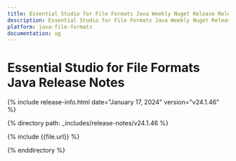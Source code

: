 ```yaml
---
title: Essential Studio for File Formats Java Weekly Nuget Release Release Notes  
description: Essential Studio for File Formats Java Weekly Nuget Release Release Notes  
platform: java-file-formats
documentation: ug
---
```


# Essential Studio for File Formats Java Release Notes  

{% include release-info.html date="January 17, 2024"  version="v24.1.46" %} 

{% directory path: _includes/release-notes/v24.1.46 %}

{% include {{file.url}} %}

{% enddirectory %}